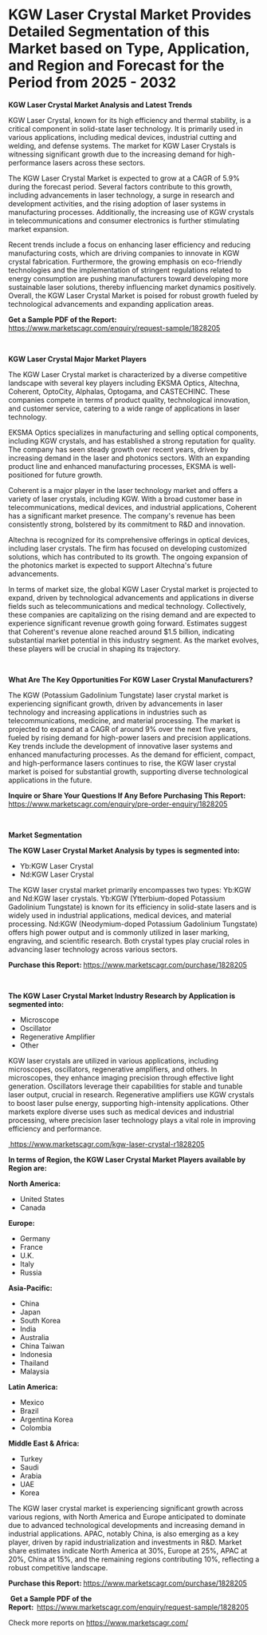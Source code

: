 <p><h1>KGW Laser Crystal Market Provides Detailed Segmentation of this Market based on Type, Application, and Region and Forecast for the Period from 2025 - 2032</h1></p><p><strong>KGW Laser Crystal Market Analysis and Latest Trends</strong></p>
<p><p>KGW Laser Crystal, known for its high efficiency and thermal stability, is a critical component in solid-state laser technology. It is primarily used in various applications, including medical devices, industrial cutting and welding, and defense systems. The market for KGW Laser Crystals is witnessing significant growth due to the increasing demand for high-performance lasers across these sectors.</p><p>The KGW Laser Crystal Market is expected to grow at a CAGR of 5.9% during the forecast period. Several factors contribute to this growth, including advancements in laser technology, a surge in research and development activities, and the rising adoption of laser systems in manufacturing processes. Additionally, the increasing use of KGW crystals in telecommunications and consumer electronics is further stimulating market expansion.</p><p>Recent trends include a focus on enhancing laser efficiency and reducing manufacturing costs, which are driving companies to innovate in KGW crystal fabrication. Furthermore, the growing emphasis on eco-friendly technologies and the implementation of stringent regulations related to energy consumption are pushing manufacturers toward developing more sustainable laser solutions, thereby influencing market dynamics positively. Overall, the KGW Laser Crystal Market is poised for robust growth fueled by technological advancements and expanding application areas.</p></p>
<p><strong>Get a Sample PDF of the Report:&nbsp;</strong> <a href="https://www.marketscagr.com/enquiry/request-sample/1828205?utm_campaign=2215&utm_medium=2&utm_source=Github&utm_content=ia&utm_term=03022025&utm_id=kgw-laser-crystal">https://www.marketscagr.com/enquiry/request-sample/1828205</a></p>
<p>&nbsp;</p>
<p><strong>KGW Laser Crystal Major Market Players</strong></p>
<p><p>The KGW Laser Crystal market is characterized by a diverse competitive landscape with several key players including EKSMA Optics, Altechna, Coherent, OptoCity, Alphalas, Optogama, and CASTECHINC. These companies compete in terms of product quality, technological innovation, and customer service, catering to a wide range of applications in laser technology.</p><p>EKSMA Optics specializes in manufacturing and selling optical components, including KGW crystals, and has established a strong reputation for quality. The company has seen steady growth over recent years, driven by increasing demand in the laser and photonics sectors. With an expanding product line and enhanced manufacturing processes, EKSMA is well-positioned for future growth.</p><p>Coherent is a major player in the laser technology market and offers a variety of laser crystals, including KGW. With a broad customer base in telecommunications, medical devices, and industrial applications, Coherent has a significant market presence. The company's revenue has been consistently strong, bolstered by its commitment to R&D and innovation.</p><p>Altechna is recognized for its comprehensive offerings in optical devices, including laser crystals. The firm has focused on developing customized solutions, which has contributed to its growth. The ongoing expansion of the photonics market is expected to support Altechna's future advancements.</p><p>In terms of market size, the global KGW Laser Crystal market is projected to expand, driven by technological advancements and applications in diverse fields such as telecommunications and medical technology. Collectively, these companies are capitalizing on the rising demand and are expected to experience significant revenue growth going forward. Estimates suggest that Coherent's revenue alone reached around $1.5 billion, indicating substantial market potential in this industry segment. As the market evolves, these players will be crucial in shaping its trajectory.</p></p>
<p>&nbsp;</p>
<p><strong>What Are The Key Opportunities For KGW Laser Crystal Manufacturers?</strong></p>
<p><p>The KGW (Potassium Gadolinium Tungstate) laser crystal market is experiencing significant growth, driven by advancements in laser technology and increasing applications in industries such as telecommunications, medicine, and material processing. The market is projected to expand at a CAGR of around 9% over the next five years, fueled by rising demand for high-power lasers and precision applications. Key trends include the development of innovative laser systems and enhanced manufacturing processes. As the demand for efficient, compact, and high-performance lasers continues to rise, the KGW laser crystal market is poised for substantial growth, supporting diverse technological applications in the future.</p></p>
<p><strong>Inquire or Share Your Questions If Any Before Purchasing This Report:</strong> <a href="https://www.marketscagr.com/enquiry/pre-order-enquiry/1828205?utm_campaign=2215&utm_medium=2&utm_source=Github&utm_content=ia&utm_term=03022025&utm_id=kgw-laser-crystal">https://www.marketscagr.com/enquiry/pre-order-enquiry/1828205</a></p>
<p>&nbsp;</p>
<p><strong>Market Segmentation</strong></p>
<p><strong>The KGW Laser Crystal Market Analysis by types is segmented into:</strong></p>
<p><ul><li>Yb:KGW Laser Crystal</li><li>Nd:KGW Laser Crystal</li></ul></p>
<p><p>The KGW laser crystal market primarily encompasses two types: Yb:KGW and Nd:KGW laser crystals. Yb:KGW (Ytterbium-doped Potassium Gadolinium Tungstate) is known for its efficiency in solid-state lasers and is widely used in industrial applications, medical devices, and material processing. Nd:KGW (Neodymium-doped Potassium Gadolinium Tungstate) offers high power output and is commonly utilized in laser marking, engraving, and scientific research. Both crystal types play crucial roles in advancing laser technology across various sectors.</p></p>
<p><strong>Purchase this Report:&nbsp;</strong><a href="https://www.marketscagr.com/purchase/1828205?utm_campaign=2215&utm_medium=2&utm_source=Github&utm_content=ia&utm_term=03022025&utm_id=kgw-laser-crystal">https://www.marketscagr.com/purchase/1828205</a></p>
<p>&nbsp;</p>
<p><strong>The KGW Laser Crystal Market Industry Research by Application is segmented into:</strong></p>
<p><ul><li>Microscope</li><li>Oscillator</li><li>Regenerative Amplifier</li><li>Other</li></ul></p>
<p><p>KGW laser crystals are utilized in various applications, including microscopes, oscillators, regenerative amplifiers, and others. In microscopes, they enhance imaging precision through effective light generation. Oscillators leverage their capabilities for stable and tunable laser output, crucial in research. Regenerative amplifiers use KGW crystals to boost laser pulse energy, supporting high-intensity applications. Other markets explore diverse uses such as medical devices and industrial processing, where precision laser technology plays a vital role in improving efficiency and performance.</p></p>
<p><a href="https://www.marketscagr.com/kgw-laser-crystal-r1828205?utm_campaign=2215&utm_medium=2&utm_source=Github&utm_content=ia&utm_term=03022025&utm_id=kgw-laser-crystal">&nbsp;https://www.marketscagr.com/kgw-laser-crystal-r1828205</a></p>
<p><strong>In terms of Region, the KGW Laser Crystal Market Players available by Region are:</strong></p>
<p>
    <p> <strong> North America: </strong>
        <ul>
            <li>United States</li>
            <li>Canada</li>
        </ul>
        </p> 
    <p> <strong> Europe: </strong>
        <ul>
            <li>Germany</li>
            <li>France</li>
            <li>U.K.</li>
            <li>Italy</li>
            <li>Russia</li>
        </ul>
        </p> 
    <p> <strong> Asia-Pacific: </strong>
        <ul>
            <li>China</li>
            <li>Japan</li>
            <li>South Korea</li>
            <li>India</li>
            <li>Australia</li>
            <li>China Taiwan</li>
            <li>Indonesia</li>
            <li>Thailand</li>
            <li>Malaysia</li>
        </ul>
        </p> 
    <p> <strong> Latin America: </strong>
        <ul>
            <li>Mexico</li>
            <li>Brazil</li>
            <li>Argentina Korea</li>
            <li>Colombia</li>
        </ul>
        </p> 
    <p> <strong> Middle East & Africa: </strong>
        <ul>
            <li>Turkey</li>
            <li>Saudi</li>
            <li>Arabia</li>
            <li>UAE</li>
            <li>Korea</li>
        </ul>
    </p>
    </p>
<p><p>The KGW laser crystal market is experiencing significant growth across various regions, with North America and Europe anticipated to dominate due to advanced technological developments and increasing demand in industrial applications. APAC, notably China, is also emerging as a key player, driven by rapid industrialization and investments in R&D. Market share estimates indicate North America at 30%, Europe at 25%, APAC at 20%, China at 15%, and the remaining regions contributing 10%, reflecting a robust competitive landscape.</p></p>
<p><strong>Purchase this Report: </strong><a href="https://www.marketscagr.com/purchase/1828205?utm_campaign=2215&utm_medium=2&utm_source=Github&utm_content=ia&utm_term=03022025&utm_id=kgw-laser-crystal">https://www.marketscagr.com/purchase/1828205</a></p>
<p>&nbsp;<strong>Get a Sample PDF of the Report:&nbsp;&nbsp;</strong><a href="https://www.marketscagr.com/enquiry/request-sample/1828205?utm_campaign=2215&utm_medium=2&utm_source=Github&utm_content=ia&utm_term=03022025&utm_id=kgw-laser-crystal">https://www.marketscagr.com/enquiry/request-sample/1828205</a></p>
<p><strong></strong></p>
<p>Check more reports on <a href="https://www.marketscagr.com/?utm_campaign=2215&utm_medium=2&utm_source=Github&utm_content=ia&utm_term=03022025&utm_id=kgw-laser-crystal">https://www.marketscagr.com/</a></p>